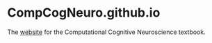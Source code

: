 # CompCogNeuro.github.io

The [website](https://compcogneuro.org) for the Computational Cognitive Neuroscience textbook.
